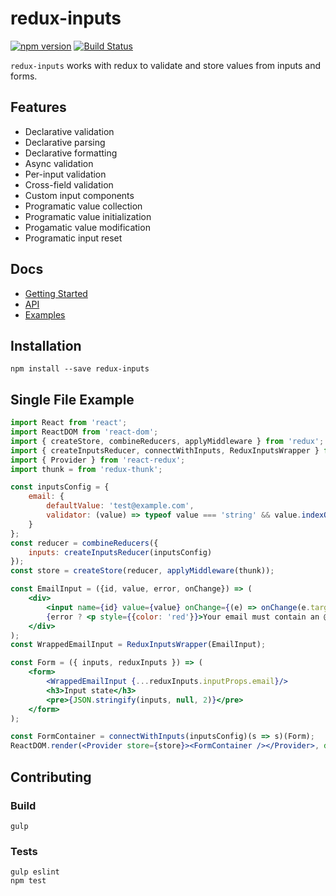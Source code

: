# redux-inputs
[![npm version](https://badge.fury.io/js/redux-inputs.svg)](https://badge.fury.io/js/redux-inputs)
[![Build Status](https://travis-ci.org/zillow/redux-inputs.svg?branch=master)](https://travis-ci.org/zillow/redux-inputs)

`redux-inputs` works with redux to validate and store values from inputs and forms.

## Features

- Declarative validation
- Declarative parsing
- Declarative formatting
- Async validation
- Per-input validation
- Cross-field validation
- Custom input components
- Programatic value collection
- Programatic value initialization
- Progamatic value modification
- Programatic input reset


## Docs

- [Getting Started](docs/gettingStarted.md)
- [API](docs/api.md)
- [Examples](https://zillow.github.io/redux-inputs/examples/)

## Installation

`npm install --save redux-inputs`

## Single File Example

```jsx
import React from 'react';
import ReactDOM from 'react-dom';
import { createStore, combineReducers, applyMiddleware } from 'redux';
import { createInputsReducer, connectWithInputs, ReduxInputsWrapper } from 'redux-inputs';
import { Provider } from 'react-redux';
import thunk = from 'redux-thunk';

const inputsConfig = {
    email: {
        defaultValue: 'test@example.com',
        validator: (value) => typeof value === 'string' && value.indexOf('@') >= 0
    }
};
const reducer = combineReducers({
    inputs: createInputsReducer(inputsConfig)
});
const store = createStore(reducer, applyMiddleware(thunk));

const EmailInput = ({id, value, error, onChange}) => (
    <div>
        <input name={id} value={value} onChange={(e) => onChange(e.target.value)}/>
        {error ? <p style={{color: 'red'}}>Your email must contain an @</p> : null}
    </div>
);
const WrappedEmailInput = ReduxInputsWrapper(EmailInput);

const Form = ({ inputs, reduxInputs }) => (
    <form>
        <WrappedEmailInput {...reduxInputs.inputProps.email}/>
        <h3>Input state</h3>
        <pre>{JSON.stringify(inputs, null, 2)}</pre>
    </form>
);

const FormContainer = connectWithInputs(inputsConfig)(s => s)(Form);
ReactDOM.render(<Provider store={store}><FormContainer /></Provider>, document.getElementById('container'));
```

## Contributing

### Build

    gulp

### Tests

    gulp eslint
    npm test
